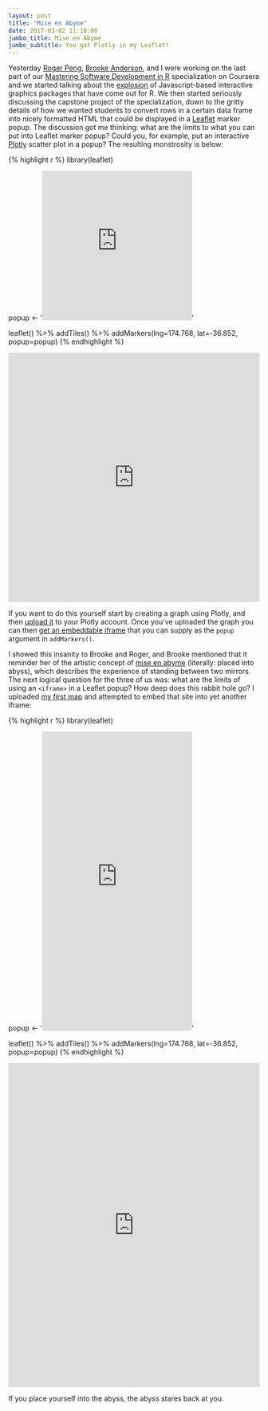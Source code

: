 ```yaml
---
layout: post
title: "Mise en Abyme"
date: 2017-03-02 11:10:00
jumbo_title: Mise en Abyme
jumbo_subtitle: You got Plotly in my Leaflet!
---
```


Yesterday [Roger Peng](https://twitter.com/rdpeng),
[Brooke Anderson](https://twitter.com/gbwanderson), and I were working on the
last part of our [Mastering Software Development in R](https://leanpub.com/msdr) 
specialization on Coursera and we started talking about the 
[explosion](http://www.htmlwidgets.org/) of Javascript-based interactive
graphics packages that have come out for R. We then started seriously discussing
the capstone project of the specialization, down to the gritty details
of how we wanted students to convert rows in a certain data frame into nicely
formatted HTML that could be displayed in a 
[Leaflet](https://rstudio.github.io/leaflet/) marker popup. The discussion got
me thinking: what are the limits to what you can put into Leaflet marker popup?
Could you, for example, put an interactive [Plotly](https://plot.ly/r/)
scatter plot in a popup? The resulting monstrosity is below:



{% highlight r %}
library(leaflet)

popup <- '<iframe width="300" height="300" frameborder="0" scrolling="no" src="https://plot.ly/~seankross/1.embed"></iframe>'

leaflet() %>%
  addTiles() %>%
  addMarkers(lng=174.768, lat=-36.852, popup=popup)
{% endhighlight %}

<iframe width="100%" height="500" frameborder="0" scrolling="no" src="https://seankross.neocities.org/map.html"></iframe>

If you want to do this yourself start by creating a graph using Plotly, and
then [upload it](https://plot.ly/r/getting-started/) to your Plotly account.
Once you've uploaded the graph you can then 
[get an embeddable iframe](http://help.plot.ly/embed-graphs-in-websites/) that
you can supply as the `popup` argument in `addMarkers()`.

I showed this insanity to Brooke and Roger, and Brooke mentioned that it
reminder her of the artistic concept of
[mise en abyme](https://en.wikipedia.org/wiki/Mise_en_abyme) (literally: placed 
into abyss), which describes the experience of
standing between two mirrors. The next logical question for the three of us was:
what are the limits of using an `<iframe>` in a Leaflet popup? How deep does
this rabbit hole go? I uploaded [my first map](https://seankross.neocities.org/map.html)
and attempted to embed that site into yet another iframe:


{% highlight r %}
library(leaflet)

popup <- '<iframe width="300" height="600" frameborder="0" scrolling="no" src="https://seankross.neocities.org/map.html"></iframe>'

leaflet() %>%
  addTiles() %>%
  addMarkers(lng=174.768, lat=-36.852, popup=popup)
{% endhighlight %}

<iframe width="100%" height="650" frameborder="0" scrolling="no" src="https://seankross.neocities.org/mapmap.html"></iframe>

If you place yourself into the abyss, the abyss stares back at you.

